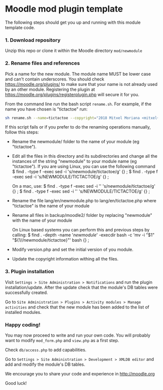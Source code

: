 # Moodle mod plugin template

The following steps should get you up and running with this module template code.

### 1. Download repository

Unzip this repo or clone it within the Moodle directory `mod/newmodule`

### 2. Rename files and references

Pick a name for the new module. The module name MUST be lower case and can't contain underscores. You should check https://moodle.org/plugins/ to make sure that your name is not already used by an other module. Registering the plugin at https://moodle.org/plugins/registerplugin.php will secure it for you.

From the command line run the bash script `rename.sh`. For example, if the name you have chosen is "tictactoe" run:

```bash
sh rename.sh --name=tictactoe --copyright="2018 Mitxel Moriana <mitxel+moriana@my-email.com>"
```

If this script fails or if you prefer to do the renaming operations manually, follow this steps: 

* Rename the newmodule/ folder to the name of your module (eg "tictactoe").

* Edit all the files in this directory and its subdirectories and change
  all the instances of the string "newmodule" to your module name
  (eg "tictactoe"). If you are using Linux, you can use the following command
  $ find . -type f -exec sed -i 's/newmodule/tictactoe/g' {} \;
  $ find . -type f -exec sed -i 's/NEWMODULE/TICTACTOE/g' {} \;

  On a mac, use:
  $ find . -type f -exec sed -i '' 's/newmodule/tictactoe/g' {} \;
  $ find . -type f -exec sed -i '' 's/NEWMODULE/TICTACTOE/g' {} \;

* Rename the file lang/en/newmodule.php to lang/en/tictactoe.php
  where "tictactoe" is the name of your module

* Rename all files in backup/moodle2/ folder by replacing "newmodule" with
  the name of your module

  On Linux based systems you can perform this and previous steps by calling:
  $ find . -depth -name '*newmodule*' -execdir bash -c 'mv -i "$1" "${1//newmodule/tictactoe}"' bash {} \;

* Modify version.php and set the initial version of you module.

* Update the copyright information withing all the files.

### 3. Plugin installation

Visit `Settings > Site Administration > Notifications` and run the plugin installation/update. After the update check that the module's DB tables were successfully created.

Go to `Site Administration > Plugins > Activity modules > Manage activities` and check that the new module has been added to the list of installed modules.

### Happy coding!

You may now proceed to write and run your own code. You will probably want to modify `mod_form.php` and `view.php` as a first step.

Check `db/access.php` to add capabilities.

Go to `Settings > Site Administration > Development > XMLDB editor` and add and modify the module's DB tables.

We encourage you to share your code and experience in http://moodle.org

Good luck!
